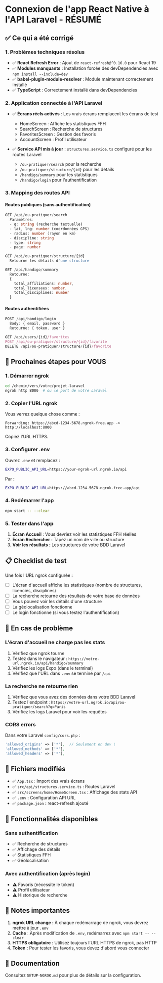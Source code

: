# Connexion de l'app React Native à l'API Laravel - RÉSUMÉ

## ✅ Ce qui a été corrigé

### 1. Problèmes techniques résolus
- ✅ **React Refresh Error** : Ajout de `react-refresh@^0.16.0` pour React 19
- ✅ **Modules manquants** : Installation forcée des devDependencies avec `npm install --include=dev`
- ✅ **babel-plugin-module-resolver** : Module maintenant correctement installé
- ✅ **TypeScript** : Correctement installé dans devDependencies

### 2. Application connectée à l'API Laravel
- ✅ **Écrans réels activés** : Les vrais écrans remplacent les écrans de test
  - HomeScreen : Affiche les statistiques FFH
  - SearchScreen : Recherche de structures
  - FavoritesScreen : Gestion des favoris
  - AccountScreen : Profil utilisateur

- ✅ **Service API mis à jour** : `structures.service.ts` configuré pour les routes Laravel
  - `/ou-pratiquer/search` pour la recherche
  - `/ou-pratiquer/structure/{id}` pour les détails
  - `/handigo/summary` pour les statistiques
  - `/handigo/login` pour l'authentification

### 3. Mapping des routes API

#### Routes publiques (sans authentification)
```typescript
GET /api/ou-pratiquer/search
  Paramètres:
  - q: string (recherche textuelle)
  - lat, lng: number (coordonnées GPS)
  - radius: number (rayon en km)
  - discipline: string
  - type: string
  - page: number

GET /api/ou-pratiquer/structure/{id}
  Retourne les détails d'une structure

GET /api/handigo/summary
  Retourne:
  {
    total_affiliations: number,
    total_licensees: number,
    total_disciplines: number
  }
```

#### Routes authentifiées
```typescript
POST /api/handigo/login
  Body: { email, password }
  Retourne: { token, user }

GET /api/users/{id}/favorites
POST /api/ou-pratiquer/structure/{id}/favorite
DELETE /api/ou-pratiquer/structure/{id}/favorite
```

## 🎯 Prochaines étapes pour VOUS

### 1. Démarrer ngrok
```bash
cd /chemin/vers/votre/projet-laravel
ngrok http 8000  # ou le port de votre Laravel
```

### 2. Copier l'URL ngrok
Vous verrez quelque chose comme :
```
Forwarding: https://abcd-1234-5678.ngrok-free.app -> http://localhost:8000
```

Copiez l'URL HTTPS.

### 3. Configurer .env
Ouvrez `.env` et remplacez :
```bash
EXPO_PUBLIC_API_URL=https://your-ngrok-url.ngrok.io/api
```

Par :
```bash
EXPO_PUBLIC_API_URL=https://abcd-1234-5678.ngrok-free.app/api
```

### 4. Redémarrer l'app
```bash
npm start -- --clear
```

### 5. Tester dans l'app
1. **Écran Accueil** : Vous devriez voir les statistiques FFH réelles
2. **Écran Rechercher** : Tapez un nom de ville ou structure
3. **Voir les résultats** : Les structures de votre BDD Laravel

## 📋 Checklist de test

Une fois l'URL ngrok configurée :

- [ ] L'écran d'accueil affiche les statistiques (nombre de structures, licenciés, disciplines)
- [ ] La recherche retourne des résultats de votre base de données
- [ ] Vous pouvez voir les détails d'une structure
- [ ] La géolocalisation fonctionne
- [ ] Le login fonctionne (si vous testez l'authentification)

## 🐛 En cas de problème

### L'écran d'accueil ne charge pas les stats
1. Vérifiez que ngrok tourne
2. Testez dans le navigateur : `https://votre-url.ngrok.io/api/handigo/summary`
3. Vérifiez les logs Expo (dans le terminal)
4. Vérifiez que l'URL dans `.env` se termine par `/api`

### La recherche ne retourne rien
1. Vérifiez que vous avez des données dans votre BDD Laravel
2. Testez l'endpoint : `https://votre-url.ngrok.io/api/ou-pratiquer/search?q=Paris`
3. Vérifiez les logs Laravel pour voir les requêtes

### CORS errors
Dans votre Laravel `config/cors.php` :
```php
'allowed_origins' => ['*'],  // Seulement en dev !
'allowed_methods' => ['*'],
'allowed_headers' => ['*'],
```

## 📁 Fichiers modifiés

- ✅ `App.tsx` : Import des vrais écrans
- ✅ `src/api/structures.service.ts` : Routes Laravel
- ✅ `src/screens/home/HomeScreen.tsx` : Affichage des stats API
- ✅ `.env` : Configuration API URL
- ✅ `package.json` : react-refresh ajouté

## 🚀 Fonctionnalités disponibles

### Sans authentification
- ✅ Recherche de structures
- ✅ Affichage des détails
- ✅ Statistiques FFH
- ✅ Géolocalisation

### Avec authentification (après login)
- ⚠️ Favoris (nécessite le token)
- ⚠️ Profil utilisateur
- ⚠️ Historique de recherche

## 📝 Notes importantes

1. **ngrok URL change** : À chaque redémarrage de ngrok, vous devrez mettre à jour `.env`
2. **Cache** : Après modification de `.env`, redémarrez avec `npm start -- --clear`
3. **HTTPS obligatoire** : Utilisez toujours l'URL HTTPS de ngrok, pas HTTP
4. **Token** : Pour tester les favoris, vous devez d'abord vous connecter

## 📖 Documentation

Consultez `SETUP-NGROK.md` pour plus de détails sur la configuration.
